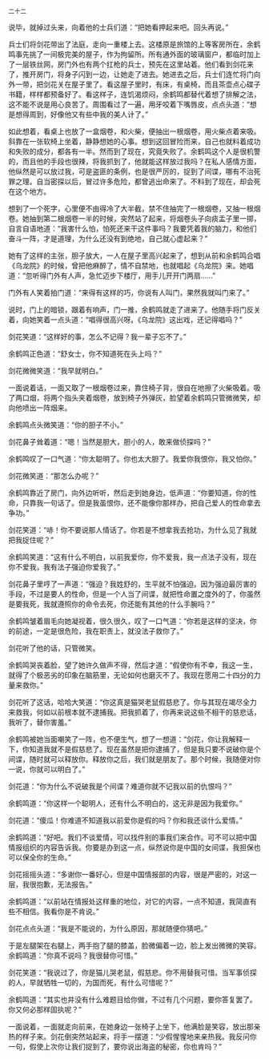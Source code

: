     二十二 

   说毕，就掉过头来，向着他的士兵们道：“把她看押起来吧。回头再说。”

   兵士们将剑花带出了法庭，走向一重楼上去。这楼原是旅馆的上等客房所在，余鹤鸣事先挑了一间极完美的屋子，作为拘留所。所有通外面的玻璃窗户，都临时加上了一层铁丝网，房门外也有两个扛枪的兵士，预先在这里站着。他们看到剑花来了，推开房门，将身子闪到一边，让她走了进去。她进去之后，兵士们连忙将门向外一带，把剑花关在屋子里了。看这屋子里时，有床，有桌椅，而且茶壶点心碟子书籍，样样都预备好了。看这样子，连饥渴烦闷，余鹤鸣都替代着想了排解之法，这不能不说是用心良苦了。周围看过了一遍，用牙咬着下嘴唇皮，点点头道：“想是想得周到，好像他又有些中我的美人计了。”

   如此想着，看桌上也放了一盒烟卷，和火柴，便抽出一根烟卷，用火柴点着来吸。斜靠在一张软椅上坐着，静静想她的心事。想到这回冒险而来，自己也就料着成功和失败的成分，都各有一半。然而到了现在，究竟失败了。余鹤鸣这个人是很机警的，而且他的手段也很辣，将我抓到了，他就能这样放过我吗？在私人感情方面，他纵然是可以放过我，可是盗匪的条例，也是很严厉的，捉到了间谍，哪有不治死罪之理。自当密探以后，冒过许多危险，都曾逃出命来了。不料到了现在，却会死在这个地方。

   想到了一个死字，心里便不由得冷了大半截，禁不住抽完了一根烟卷，又抽一根烟卷。她抽到第二根烟卷一半的时候，突然站了起来，将烟卷头子向痰盂子里一掷，自言自语地道：“我害什么怕，怕死还来干这件事吗？我要凭着我的脑力，和他们奋斗一阵，才是道理，为什么还没有到绝地，自己就心虚起来？”

   她有了这样的主张，胆子放大，一人在屋子里高兴起来了，想到从前和余鹤鸣合唱《乌龙院》的时候，曾把他麻醉了，情不自禁地，也就唱起《乌龙院》来。她唱道：“忽听得门外有人声，急忙迈步下楼厅，用手儿开开门两扇……”

   门外有人笑着拍门道：“来得有这样的巧，你说有人叫门，果然我就叫门来了。”

   说时，门上的暗锁，跟着有响声，门一推，余鹤鸣就走了进来了。他随手将门反关着，向她笑着一点头道：“唱得很高兴呀。《乌龙院》这出戏，还记得唱吗？”

   剑花笑道：“这样好的事，怎么不记得？我一辈子忘不了。”

   余鹤鸣正色道：“舒女士，你不知道死在头上吗？”

   剑花微微笑道：“我早就明白。”

   一面说着话，一面又取了一根烟卷过来，靠住椅子背，很自在地擦了火柴吸着。吸了两口烟，将两个指头夹着烟卷，放到椅子外弹灰，脸望着余鹤鸣只管微微笑，却向他喷出一阵烟来。

   余鹤鸣点头微笑道：“你的胆子不小。”

   剑花鼻子耸着道：“嗯！当然是胆大，胆小的人，敢来做侦探吗？”

   余鹤鸣叹了一口气道：“你太聪明了。你也太大胆了。我爱你我恨你，我又怕你。”

   剑花微笑道：“那怎么办呢？”

   余鹤鸣靠近了房门，向外边听听，然后走到她身边，低声道：“你要知道，你的性命，只靠我一句话了。但是我虽恨你，还不能像你那样办，把自己爱人的性命拿去争功。”

   剑花笑道：“哧！你不要说那人情话了。你若是不想拿我去抢功，为什么见了我就把我捉住呢？”

   余鹤鸣笑道：“这有什么不明白，以前我爱你，你不爱我，我一点法子没有，现在你不爱我，我有法子强迫你爱我了。”

   剑花鼻子里哼了一声道：“强迫？我姓舒的，生平就不怕强迫。因为强迫最厉害的手段，不过是要人的性命，但是一个人当了间谍，就把性命置之度外的了，你虽然是要我死，我就遵照你的命令去死，你还能有其他的什么手腕吗？”

   余鹤鸣皱着眉毛向她凝视着，很久很久，叹了一口气道：“你若是这样的坚决，你的前途，一定是很危险，我在职责上，就没法子救你了。”

   剑花听了他的话，只管微笑。

   余鹤鸣哭丧着脸，望了她许久做声不得，然后才道：“假使你有不幸，我这一生，就得了个极恶劣的印象在脑筋里，无论如何也磨灭不了。我现在愿用二十四分的力量来救你。”

   剑花听了这话，哈哈大笑道：“你这真是猫哭老鼠假慈悲了。你与其现在竭尽全力来救我，何如以前根本就不逮捕我。把我抓着了，你再来说这些不相干的慈悲话，我听了，替你害羞。”

   余鹤鸣被她当面嘲笑了一阵，也不便生气，想了一想道：“剑花，你让我解释一下，你知道我就不是假慈悲了。现在虽然是把你逮捕了，但是我只要不说破你是个间谍，随时就可以释放你。释放你之后，我们就是朋友了。那个时候，我随便对你一说，你就可以明白了。”

   剑花道：“你为什么不说破我是个间谍？难道你就不记我以前的仇恨吗？”

   余鹤鸣道：“你这样一个聪明人，还有什么不明白的，这无非是因为我爱你。”

   剑花道：“傻瓜！你难道不知道我以前爱你是假的吗？你和我还谈什么爱情。”

   余鹤鸣道：“好吧。我们不谈爱情，可以找件别的事我们来合作。可不可以把中国情报组织的内容告诉我。你要是办到这一点，纵然说你是中国的女间谍，我担保也可以保全你的生命。”

   剑花摇摇头道：“多谢你一番好心，但是中国情报部的内容，很是严密的，对这一层，我很抱歉，无法报告。”

   余鹤鸣道：“以前站在情报处这样重的地位，对它的内容，一点不知道，我简直有些不相信。我看你是不肯说。”

   剑花点点头道：“我是不能说的，为什么原因，那就随便你猜吧。”

   于是左腿架在右腿上，两手抱了腿的膝盖，脸微偏着一边，脸上发出微微的笑容。余鹤鸣道：“你真不说吗？我很替你可惜。”

   剑花笑道：“我说过了，你是猫儿哭老鼠，假慈悲。你不用替我可惜。当军事侦探的人，早就牺牲一切的，为国而死，有什么可惜呢？”

   余鹤鸣道：“其实也并没有什么难题目给你做，不过有几个问题，要你答复罢了。你又何必那样固执呢？”

   一面说着，一面就走向前来，在她身边一张椅子上坐下，他满脸是笑容，放出那亲热的样子来。剑花倒突然站起来，将手一摆道：“少假惺惺地来亲热我。我反问你一句，假使上次你让我们捉到了，要你说出海盗的秘密，你也肯吗？”

